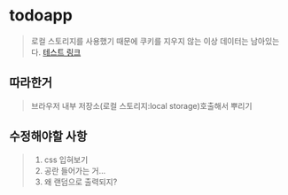 # todoapp

> 로컬 스토리지를 사용했기 때문에 쿠키를 지우지 않는 이상 데이터는 남아있는다.
> [테스트 링크](https://cuveloper.github.io/todoapp/)


## 따라한거
> 브라우저 내부 저장소(로컬 스토리지:local storage)호출해서 뿌리기

## 수정해야할 사항
> 1. css 입혀보기
> 2. 공란 들어가는 거...
> 3. 왜 랜덤으로 출력되지?
